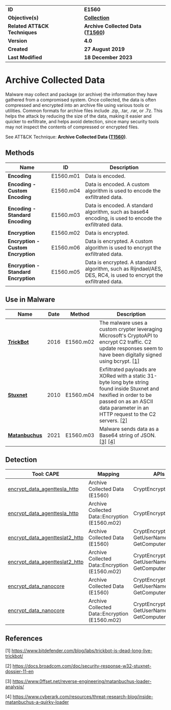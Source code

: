 <table>
<tr>
<td><b>ID</b></td>
<td><b>E1560</b></td>
</tr>
<tr>
<td><b>Objective(s)</b></td>
<td><b><a href="../collection">Collection</a></b></td>
</tr>
<tr>
<td><b>Related ATT&CK Techniques</b></td>
<td><b>Archive Collected Data (<a href="https://attack.mitre.org/techniques/T1560/">T1560</a>)</b></td>
</tr>
<tr>
<td><b>Version</b></td>
<td><b>4.0</b></td>
</tr>
<tr>
<td><b>Created</b></td>
<td><b>27 August 2019</b></td>
</tr>
<tr>
<td><b>Last Modified</b></td>
<td><b>18 December 2023</b></td>
</tr>
</table>


# Archive Collected Data

Malware may collect and package (or archive) the information they have gathered from a compromised system. Once collected, the data is often compressed and encrypted into an archive file using various tools or utilities. Common formats for archive files include .zip, .tar, .rar, or .7z. This helps the attack by reducing the size of the data, making it easier and quicker to exfiltrate, and helps avoid detection, since many security tools may not inspect the contents of compressed or encrypted files. 

See ATT&CK Technique: **Archive Collected Data ([T1560](https://attack.mitre.org/techniques/T1560/))**.

## Methods

|Name|ID|Description|
|---|---|---|
|**Encoding**|E1560.m01|Data is encoded.|
|**Encoding - Custom Encoding**|E1560.m04|Data is encoded. A custom algorithm is used to encode the exfiltrated data.|
|**Encoding - Standard Encoding**|E1560.m03|Data is encoded. A standard algorithm, such as base64 encoding, is used to encode the exfiltrated data.|
|**Encryption**|E1560.m02|Data is encrypted.|
|**Encryption - Custom Encryption**|E1560.m06|Data is encrypted. A custom algorithm is used to encrypt the exfiltrated data.|
|**Encryption - Standard Encryption**|E1560.m05|Data is encrypted. A standard algorithm, such as Rijndael/AES, DES, RC4, is used to encrypt the exfiltrated data.|

## Use in Malware

|Name|Date|Method|Description|
|---|---|---|---|
|[**TrickBot**](../xample-malware/trickbot.md)|2016|E1560.m02|The malware uses a custom crypter leveraging Microsoft's CryptoAPI to encrypt C2 traffic. C2 update responses seem to have been digitally signed using bcrypt. [[1]](#1)|
|[**Stuxnet**](../xample-malware/stuxnet.md)|2010|E1560.m04|Exfiltrated payloads are XORed with a static 31-byte long byte string found inside Stuxnet and hexified in order to be passed on as an ASCII data parameter in an HTTP request to the C2 servers. [[2]](#2)|
|[**Matanbuchus**](../xample-malware/matanbuchus.md)|2021|E1560.m03|Malware sends data as a Base64 string of JSON. [[3]](#3) [[4]](#4)|

## Detection

|Tool: CAPE|Mapping|APIs|
|---|---|---|
|[encrypt_data_agenttesla_http](https://github.com/CAPESandbox/community/tree/master/modules/signatures/windows/encrypt_data_agenttesla_http.py)|Archive Collected Data (E1560)|CryptEncrypt|
|[encrypt_data_agenttesla_http](https://github.com/CAPESandbox/community/tree/master/modules/signatures/windows/encrypt_data_agenttesla_http.py)|Archive Collected Data::Encryption (E1560.m02)|CryptEncrypt|
|[encrypt_data_agentteslat2_http](https://github.com/CAPESandbox/community/tree/master/modules/signatures/windows/encrypt_data_agentteslat2_http.py)|Archive Collected Data (E1560)|CryptEncrypt, GetUserNameW, GetComputerNameW|
|[encrypt_data_agentteslat2_http](https://github.com/CAPESandbox/community/tree/master/modules/signatures/windows/encrypt_data_agentteslat2_http.py)|Archive Collected Data::Encryption (E1560.m02)|CryptEncrypt, GetUserNameW, GetComputerNameW|
|[encrypt_data_nanocore](https://github.com/CAPESandbox/community/tree/master/modules/signatures/windows/encrypt_data_nanocore.py)|Archive Collected Data (E1560)|CryptEncrypt, GetUserNameW, GetComputerNameW|
|[encrypt_data_nanocore](https://github.com/CAPESandbox/community/tree/master/modules/signatures/windows/encrypt_data_nanocore.py)|Archive Collected Data::Encryption (E1560.m02)|CryptEncrypt, GetUserNameW, GetComputerNameW|

## References

<a name="1">[1]</a> https://www.bitdefender.com/blog/labs/trickbot-is-dead-long-live-trickbot/

<a name="2">[2]</a> https://docs.broadcom.com/doc/security-response-w32-stuxnet-dossier-11-en

<a name="3">[3]</a> https://www.0ffset.net/reverse-engineering/matanbuchus-loader-analysis/

<a name="4">[4]</a> https://www.cyberark.com/resources/threat-research-blog/inside-matanbuchus-a-quirky-loader

